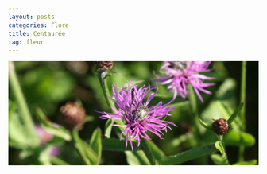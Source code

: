 ```yaml
---
layout: posts
categories: Flore
title: Centaurée
tag: fleur
---
```

<img src="/images/IMG_8589.JPG" />

